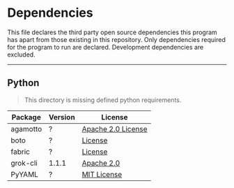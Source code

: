 # Dependencies

This file declares the third party open source dependencies this program has apart from those existing in this repository. Only dependencies required for the program to run are declared. Development dependencies are excluded.

* * *

## Python

> This directory is missing defined python requirements.

Package | Version | License
------- | ------- | -------
agamotto | ? | [Apache 2.0 License](https://github.com/GrokSolutions/agamotto/blob/master/LICENSE)
boto | ? | [License](https://github.com/boto/boto/blob/master/LICENSE)
fabric | ? | [License](https://github.com/fabric/fabric/blob/master/LICENSE)
grok-cli | 1.1.1 | [Apache 2.0](https://github.com/GrokSolutions/grok-cli/blob/master/LICENSE)
PyYAML | ? | [MIT License](http://pyyaml.org/browser/pyyaml/trunk/LICENSE)
